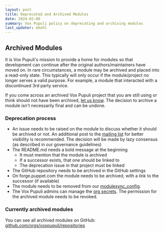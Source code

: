 ```yaml
---
layout: post
title: Deprecated and Archived Modules
date: 2024-02-08
summary: Vox Pupuli policy on deprecating and archiving modules
last_updater: ekohl
---
```


## Archived Modules

It is Vox Pupuli's mission to provide a home for modules so that development can continue after the original authors/maintainers have moved on.
In rare circumstances, a module may be archived and placed into a read-only state.  This typically will only occur if the module/project no longer serves a valid
purpose.  For example, a module that interacted with a discontinued 3rd party service.

If you come across an archived Vox Pupuli project that you are still using or think should not have been archived, [let us know][email].
The decision to archive a module isn't necessarily final and can be undone.

### Deprecation process

* An issue needs to be raised on the module to discuss whether it should be archived or not. An additional post to the [mailing list][email] for better visibility is recommended. The decision will be made by lazy consensus (as described in our governance guidelines)
* The README.md needs a bold message at the beginning
  * It must mention that the module is archived
  * If a successor exists, that one should be linked to
  * The deprecation issue in that project must be linked
* The GitHub repository needs to be archived in the GitHub settings
* On forge.puppet.com the module needs to be archived, with a link to the successor (if available)
* The module needs to be removed from our [modulesync_config][mc].
* The Vox Pupuli admins can manage the [org secrets][secrets]. The permission for the archived module needs to be revoked.

### Currently archived modules

You can see all archived modules on GitHub: [github.com/orgs/voxpupuli/repositories](https://github.com/orgs/voxpupuli/repositories?q=&type=archived&language=&sort=)

[email]: https://groups.io/g/voxpupuli/topics
[mc]: https://github.com/voxpupuli/modulesync_config/blob/master/managed_modules.yml
[secrets]: https://github.com/organizations/voxpupuli/settings/secrets/actions

